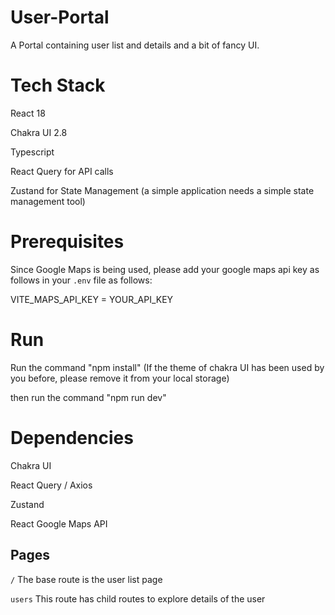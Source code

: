 # User-Portal
A Portal containing user list and details and a bit of fancy UI. 


# Tech Stack 
React 18

Chakra UI 2.8

Typescript

React Query for API calls

Zustand for State Management (a simple application needs a simple state management tool)

# Prerequisites 
Since Google Maps is being used, please add your google maps api key as follows in your `.env` file as follows:


VITE_MAPS_API_KEY = YOUR_API_KEY

# Run
Run the command "npm install"
(If the theme of chakra UI has been used by you before, please remove it from your local storage)

then run the command "npm run dev"

# Dependencies
Chakra UI

React Query / Axios

Zustand

React Google Maps API

## Pages
`/` The base route is the user list page 

`users` This route has child routes to explore details of the user
